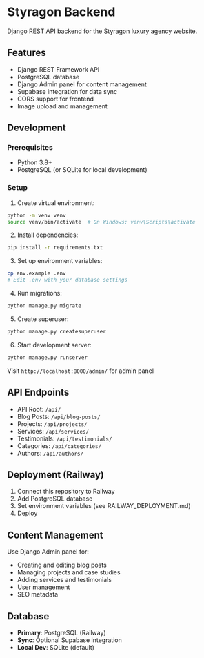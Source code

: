 # Styragon Backend

Django REST API backend for the Styragon luxury agency website.

## Features

- Django REST Framework API
- PostgreSQL database
- Django Admin panel for content management
- Supabase integration for data sync
- CORS support for frontend
- Image upload and management

## Development

### Prerequisites

- Python 3.8+
- PostgreSQL (or SQLite for local development)

### Setup

1. Create virtual environment:
```bash
python -m venv venv
source venv/bin/activate  # On Windows: venv\Scripts\activate
```

2. Install dependencies:
```bash
pip install -r requirements.txt
```

3. Set up environment variables:
```bash
cp env.example .env
# Edit .env with your database settings
```

4. Run migrations:
```bash
python manage.py migrate
```

5. Create superuser:
```bash
python manage.py createsuperuser
```

6. Start development server:
```bash
python manage.py runserver
```

Visit `http://localhost:8000/admin/` for admin panel

## API Endpoints

- API Root: `/api/`
- Blog Posts: `/api/blog-posts/`
- Projects: `/api/projects/`
- Services: `/api/services/`
- Testimonials: `/api/testimonials/`
- Categories: `/api/categories/`
- Authors: `/api/authors/`

## Deployment (Railway)

1. Connect this repository to Railway
2. Add PostgreSQL database
3. Set environment variables (see RAILWAY_DEPLOYMENT.md)
4. Deploy

## Content Management

Use Django Admin panel for:
- Creating and editing blog posts
- Managing projects and case studies
- Adding services and testimonials
- User management
- SEO metadata

## Database

- **Primary**: PostgreSQL (Railway)
- **Sync**: Optional Supabase integration
- **Local Dev**: SQLite (default)